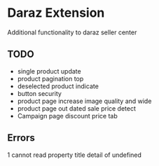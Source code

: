 # Daraz Extension
Additional functionality to daraz seller center

## TODO
- single product update
- product pagination top 
- deselected product indicate
- button security
- product page increase image quality and wide
- product page out dated sale price detect 
- Campaign page discount price tab 


## Errors
1 cannot read property title detail of undefined